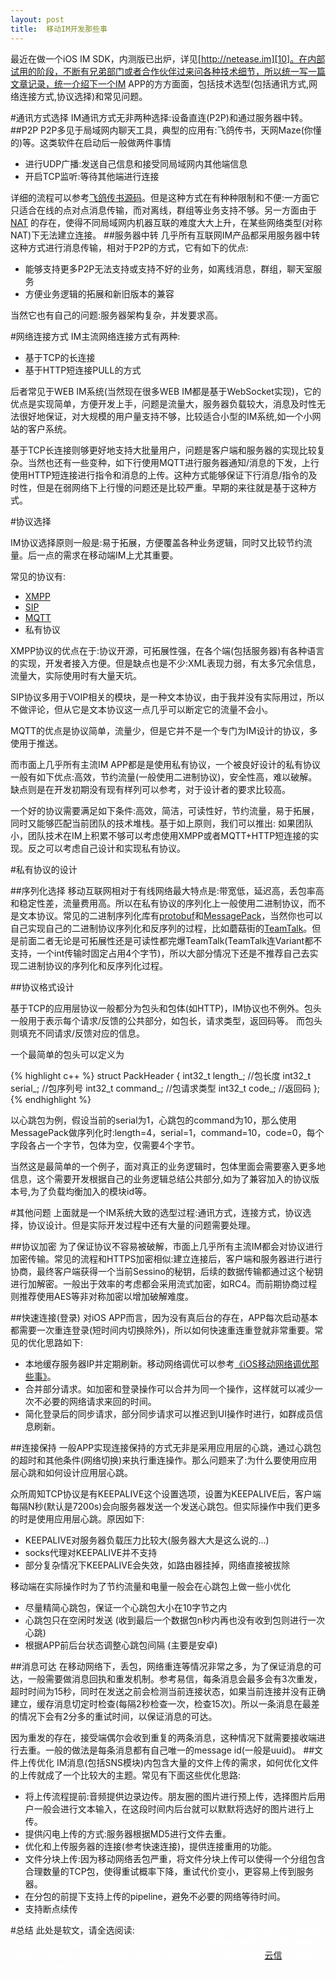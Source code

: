 ```yaml
---
layout: post
title:  移动IM开发那些事
---
```


最近在做一个iOS IM SDK，内测版已出炉，详见[http://netease.im][10]。在内部试用的阶段，不断有兄弟部门或者合作伙伴过来问各种技术细节，所以统一写一篇文章记录，统一介绍下一个IM APP的方方面面，包括技术选型(包括通讯方式,网络连接方式,协议选择)和常见问题。

#通讯方式选择
IM通讯方式无非两种选择:设备直连(P2P)和通过服务器中转。
##P2P
P2P多见于局域网内聊天工具，典型的应用有:飞鸽传书，天网Maze(你懂的)等。这类软件在启动后一般做两件事情

* 进行UDP广播:发送自己信息和接受同局域网内其他端信息
* 开启TCP监听:等待其他端进行连接

详细的流程可以参考[飞鸽传书源码][1]。但是这种方式在有种种限制和不便:一方面它只适合在线的点对点消息传输，而对离线，群组等业务支持不够。另一方面由于 [NAT][2] 的存在，使得不同局域网内机器互联的难度大大上升，在某些网络类型(对称NAT)下无法建立连接。
##服务器中转
几乎所有互联网IM产品都采用服务器中转这种方式进行消息传输，相对于P2P的方式，它有如下的优点:

* 能够支持更多P2P无法支持或支持不好的业务，如离线消息，群组，聊天室服务
* 方便业务逻辑的拓展和新旧版本的兼容

当然它也有自己的问题:服务器架构复杂，并发要求高。


#网络连接方式
IM主流网络连接方式有两种:

* 基于TCP的长连接
* 基于HTTP短连接PULL的方式

后者常见于WEB IM系统(当然现在很多WEB IM都是基于WebSocket实现)，它的优点是实现简单，方便开发上手，问题是流量大，服务器负载较大，消息及时性无法很好地保证，对大规模的用户量支持不够，比较适合小型的IM系统,如一个小网站的客户系统。

基于TCP长连接则够更好地支持大批量用户，问题是客户端和服务器的实现比较复杂。当然也还有一些变种，如下行使用MQTT进行服务器通知/消息的下发，上行使用HTTP短连接进行指令和消息的上传。这种方式能够保证下行消息/指令的及时性，但是在弱网络下上行慢的问题还是比较严重。早期的来往就是基于这种方式。

#协议选择

IM协议选择原则一般是:易于拓展，方便覆盖各种业务逻辑，同时又比较节约流量。后一点的需求在移动端IM上尤其重要。

常见的协议有:

* [XMPP][3]
* [SIP][4]
* [MQTT][5]
* 私有协议

XMPP协议的优点在于:协议开源，可拓展性强，在各个端(包括服务器)有各种语言的实现，开发者接入方便。但是缺点也是不少:XML表现力弱，有太多冗余信息，流量大，实际使用时有大量天坑。

SIP协议多用于VOIP相关的模块，是一种文本协议，由于我并没有实际用过，所以不做评论，但从它是文本协议这一点几乎可以断定它的流量不会小。

MQTT的优点是协议简单，流量少，但是它并不是一个专门为IM设计的协议，多使用于推送。

而市面上几乎所有主流IM APP都是是使用私有协议，一个被良好设计的私有协议一般有如下优点:高效，节约流量(一般使用二进制协议)，安全性高，难以破解。缺点则是在开发初期没有现有样列可以参考，对于设计者的要求比较高。

一个好的协议需要满足如下条件:高效，简洁，可读性好，节约流量，易于拓展，同时又能够匹配当前团队的技术堆栈。基于如上原则，我们可以推出:
如果团队小，团队技术在IM上积累不够可以考虑使用XMPP或者MQTT+HTTP短连接的实现。反之可以考虑自己设计和实现私有协议。

#私有协议的设计 

##序列化选择
移动互联网相对于有线网络最大特点是:带宽低，延迟高，丢包率高和稳定性差，流量费用高。所以在私有协议的序列化上一般使用二进制协议，而不是文本协议。常见的二进制序列化库有[protobuf][6]和[MessagePack][7]，当然你也可以自己实现自己的二进制协议序列化和反序列的过程，比如蘑菇街的[TeamTalk][8]。但是前面二者无论是可拓展性还是可读性都完爆TeamTalk(TeamTalk连Variant都不支持，一个int传输时固定占用4个字节)，所以大部分情况下还是不推荐自己去实现二进制协议的序列化和反序列化过程。

##协议格式设计

基于TCP的应用层协议一般都分为包头和包体(如HTTP)，IM协议也不例外。包头一般用于表示每个请求/反馈的公共部分，如包长，请求类型，返回码等。
而包头则填充不同请求/反馈对应的信息。

一个最简单的包头可以定义为

{% highlight c++ %}
struct PackHeader
{
    int32_t     length_;    //包长度
    int32_t     serial_;    //包序列号
    int32_t     command_;   //包请求类型
    int32_t     code_;      //返回码
};
{% endhighlight %}

以心跳包为例，假设当前的serial为1，心跳包的command为10，那么使用MessagePack做序列化时:length=4，serial=1，command=10，code=0，每个字段各占一个字节，包体为空，仅需要4个字节。

当然这是最简单的一个例子，面对真正的业务逻辑时，包体里面会需要塞入更多地信息，这个需要开发根据自己的业务逻辑总结公共部分,如为了兼容加入的协议版本号,为了负载均衡加入的模块id等。

#其他问题
上面就是一个IM系统大致的选型过程:通讯方式，连接方式，协议选择，协议设计。但是实际开发过程中还有大量的问题需要处理。

##协议加密
为了保证协议不容易被破解，市面上几乎所有主流IM都会对协议进行加密传输。常见的流程和HTTPS加密相似:建立连接后，客户端和服务器进行进行协商，最终客户端获得一个当前Sessino的秘钥，后续的数据传输都通过这个秘钥进行加解密。一般出于效率的考虑都会采用流式加密，如RC4。而前期协商过程则推荐使用AES等非对称加密以增加破解难度。

##快速连接(登录)
对iOS APP而言，因为没有真后台的存在，APP每次启动基本都需要一次重连登录(短时间内切换除外)，所以如何快速重连重登就非常重要。常见的优化思路如下:

* 本地缓存服务器IP并定期刷新。移动网络调优可以参考[《iOS移动网络调优那些事》][9]。
* 合并部分请求。如加密和登录操作可以合并为同一个操作，这样就可以减少一次不必要的网络请求来回的时间。
* 简化登录后的同步请求，部分同步请求可以推迟到UI操作时进行，如群成员信息刷新。

##连接保持
一般APP实现连接保持的方式无非是采用应用层的心跳，通过心跳包的超时和其他条件(网络切换)来执行重连操作。那么问题来了:为什么要使用应用层心跳和如何设计应用层心跳。

众所周知TCP协议是有KEEPALIVE这个设置选项，设置为KEEPALIVE后，客户端每隔N秒(默认是7200s)会向服务器发送一个发送心跳包。但实际操作中我们更多的时是使用应用层心跳。原因如下:

* KEEPALIVE对服务器负载压力比较大(服务器大大是这么说的...)
* socks代理对KEEPALIVE并不支持
* 部分复杂情况下KEEPALIVE会失效，如路由器挂掉，网络直接被拔除

移动端在实际操作时为了节约流量和电量一般会在心跳包上做一些小优化

* 尽量精简心跳包，保证一个心跳包大小在10字节之内
* 心跳包只在空闲时发送 (收到最后一个数据包n秒内再也没有收到包则进行一次心跳)
* 根据APP前后台状态调整心跳包间隔 (主要是安卓)

##消息可达
在移动网络下，丢包，网络重连等情况非常之多，为了保证消息的可达，一般需要做消息回执和重发机制。参考易信，每条消息会最多会有3次重发，超时时间为15秒，同时在发送之前会检测当前连接状态，如果当前连接并没有正确建立，缓存消息切定时检查(每隔2秒检查一次，检查15次)。所以一条消息在最差的情况下会有2分多的重试时间，以保证消息的可达。

因为重发的存在，接受端偶尔会收到重复的两条消息，这种情况下就需要接收端进行去重。一般的做法是每条消息都有自己唯一的message id(一般是uuid)。
##文件上传优化
IM消息(包括SNS模块)内包含大量的文件上传的需求，如何优化文件的上传就成了一个比较大的主题。常见有下面这些优化思路:

* 将上传流程提前:音频提供边录边传。朋友圈的图片进行预上传，选择图片后用户一般会进行文本输入，在这段时间内后台就可以默默将选好的图片进行上传。
* 提供闪电上传的方式:服务器根据MD5进行文件去重。
* 优化和上传服务器的连接(参考快速连接)，提供连接重用的功能。
* 文件分块上传:因为移动网络丢包严重，将文件分块上传可以使得一个分组包含合理数量的TCP包，使得重试概率下降，重试代价变小，更容易上传到服务器。
* 在分包的前提下支持上传的pipeline，避免不必要的网络等待时间。
* 支持断点续传

#总结
此处是软文，请全选阅读:<font color="white">一个大型IM系统涉及到东西实在太多，如果IM模块只是APP的附属功能，并不推荐自己去从头实现IM模块或者使用XMPP这种有天坑的开源实现，直接使用市面上的第三方SDK即可，比如我们的[云信][10]。毕竟，我们，是，专业的！~~~~</font>



[1]:http://ipmsg.org/
[2]:http://zh.wikipedia.org/zh-cn/%E7%BD%91%E7%BB%9C%E5%9C%B0%E5%9D%80%E8%BD%AC%E6%8D%A2
[3]:http://zh.wikipedia.org/wiki/XMPP
[4]:http://zh.wikipedia.org/wiki/%E4%BC%9A%E8%AF%9D%E5%8F%91%E8%B5%B7%E5%8D%8F%E8%AE%AE
[5]:http://mqtt.org/
[6]:https://github.com/google/protobuf
[7]:http://msgpack.org/
[8]:https://github.com/mogujie/TeamTalk
[9]:http://xiangwangfeng.com/2013/10/16/iOS%E7%A7%BB%E5%8A%A8%E7%BD%91%E7%BB%9C%E8%B0%83%E4%BC%98%E9%82%A3%E4%BA%9B%E4%BA%8B/
[10]:http://netease.im